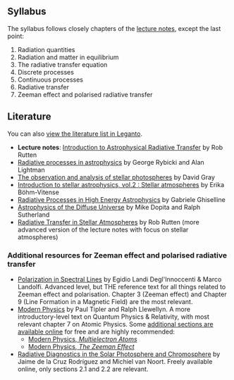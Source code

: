 ## Syllabus

The syllabus follows closely chapters of the [lecture notes](https://www.uio.no/studier/emner/matnat/astro/AST4310/h21/pensumliste/iart.pdf), except the last point:

1. Radiation quantities
2. Radiation and matter in equilibrium
3. The radiative transfer equation
4. Discrete processes
5. Continuous processes
6. Radiative transfer
7. Zeeman effect and polarised radiative transfer

## Literature

You can also [view the literature list in Leganto](https://www.uio.no/studier/emner/matnat/astro/AST4310/h21/pensumliste/index.html).

* **Lecture notes**: [Introduction to Astrophysical Radiative Transfer](https://www.uio.no/studier/emner/matnat/astro/AST4310/h21/pensumliste/iart.pdf) by Rob Rutten
* [Radiative processes in astrophysics](https://bibsys-almaprimo.hosted.exlibrisgroup.com/primo-explore/fulldisplay?docid=BIBSYS_ILS71521664660002201&context=L&vid=UIO&lang=no_NO&search_scope=default_scope&adaptor=Local%20Search%20Engine&isFrbr=true&tab=default_tab&query=any,contains,Rybicky%20lightman&sortby=date&facet=frbrgroupid,include,208495456&offset=0) by George Rybicki and Alan Lightman
* [The observation and analysis of stellar photospheres](https://bibsys-almaprimo.hosted.exlibrisgroup.com/primo-explore/fulldisplay?docid=BIBSYS_ILS71559324260002201&context=L&vid=UIO&lang=no_NO&search_scope=default_scope&adaptor=Local%20Search%20Engine&tab=default_tab&query=any,contains,Observation%20and%20Analysis%20of%20Stellar%20Photospheres&offset=0) by David Gray
* [Introduction to stellar astrophysics, vol.2 : Stellar atmospheres](https://bibsys-almaprimo.hosted.exlibrisgroup.com/primo-explore/fulldisplay?docid=BIBSYS_ILS71472401450002201&context=L&vid=UIO&lang=no_NO&search_scope=default_scope&adaptor=Local%20Search%20Engine&tab=default_tab&query=any,contains,0-521-34870-6&offset=0) by Erika Böhm-Vitense
* [Radiative Processes in High Energy Astrophysics](https://arxiv.org/abs/1202.5949) by Gabriele Ghiselline
* [Astrophysics of the Diffuse Universe](https://bibsys-almaprimo.hosted.exlibrisgroup.com/primo-explore/fulldisplay?docid=BIBSYS_ILS71505074440002201&context=L&vid=UIO&lang=no_NO&search_scope=default_scope&adaptor=Local%20Search%20Engine&isFrbr=true&tab=default_tab&query=any,contains,astrophysics%20diffuse%20universe&offset=0) by Mike Dopita and Ralph Sutherland
* [Radiative Transfer in Stellar Atmospheres](https://www.staff.science.uu.nl/~rutte101/rrweb/rjr-edu/coursenotes/rutten_rtsa_notes_2003.pdf) by Rob Rutten (more advanced version of the lecture notes with focus on stellar atmospheres)

### Additional resources for Zeeman effect and polarised radiative transfer

* [Polarization in Spectral Lines](https://bibsys-almaprimo.hosted.exlibrisgroup.com/primo-explore/fulldisplay?docid=BIBSYS_ILS71507261610002201&context=L&vid=UIO&lang=no_NO&search_scope=default_scope&adaptor=Local%20Search%20Engine&isFrbr=true&tab=default_tab&query=any,contains,polarization%20in%20spectral%20lines&offset=0) by Egidio Landi Degl'Innoccenti & Marco Landolfi. Advanced level, but THE reference text for all things related to Zeeman effect and polarisation. Chapter 3 (Zeeman effect) and Chapter 9 (Line Formation in a Magnetic Field) are the most relevant.
* [Modern Physics](https://bibsys-almaprimo.hosted.exlibrisgroup.com/primo-explore/fulldisplay?docid=BIBSYS_ILS71511894300002201&context=L&vid=UIO&lang=no_NO&search_scope=default_scope&adaptor=Local%20Search%20Engine&isFrbr=true&tab=default_tab&query=any,contains,modern%20physics%20tipler&offset=0) by Paul Tipler and Ralph Llewellyn. A more introductory-level text on Quantum Physics & Relativity, with most relevant chapter 7 on Atomic Physics. Some [additional sections are available online](https://www.macmillanlearning.com/studentresources/college/collegebridgepage/tiplermodernphysics6e.html) for free and are highly recommended:
    * [Modern Physics, *Multielectron Atoms*](https://www.macmillanlearning.com/studentresources/college/physics/tiplermodernphysics6e/more_sections/more_chapter_7_1-multielectron_atoms.pdf)
    * [Modern Physics, *The Zeeman Effect*](https://www.macmillanlearning.com/studentresources/college/physics/tiplermodernphysics6e/more_sections/more_chapter_7_2-the_zeeman_effect.pdf)
* [Radiative Diagnostics in the Solar Photosphere and Chromosphere](https://ui.adsabs.harvard.edu/abs/2017SSRv..210..109D/abstract) by Jaime de la Cruz Rodríguez and Michiel van Noort. Freely available online, only sections 2.1 and 2.2 are relevant.